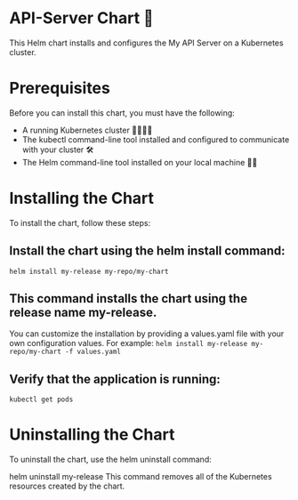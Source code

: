 # API-Server Chart 🚀
This Helm chart installs and configures the My API Server on a Kubernetes cluster.

# Prerequisites
Before you can install this chart, you must have the following:

* A running Kubernetes cluster 🏃‍♀️🏃‍♂️
* The kubectl command-line tool installed and configured to communicate with your cluster 🛠️
* The Helm command-line tool installed on your local machine 🧑‍💻

# Installing the Chart 
To install the chart, follow these steps:

## Install the chart using the helm install command:

`helm install my-release my-repo/my-chart`

## This command installs the chart using the release name my-release.

You can customize the installation by providing a values.yaml file with your own configuration values. For example:
`helm install my-release my-repo/my-chart -f values.yaml`

## Verify that the application is running:
`kubectl get pods`


# Uninstalling the Chart
To uninstall the chart, use the helm uninstall command:

helm uninstall my-release
This command removes all of the Kubernetes resources created by the chart.

